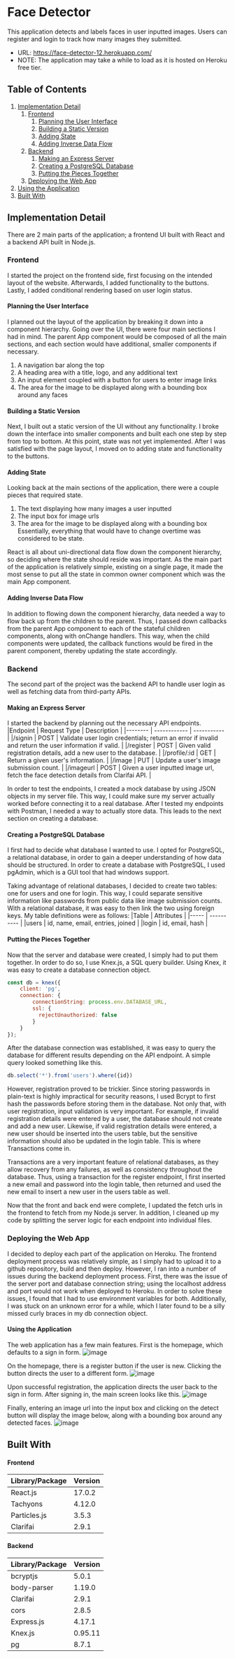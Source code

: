 # Face Detector
This application detects and labels faces in user inputted images. Users can register and login to track how many images they submitted.

- URL: https://face-detector-12.herokuapp.com/
- NOTE: The application may take a while to load as it is hosted on Heroku free tier.

## Table of Contents
1. [Implementation Detail](#implementation)
    1. [Frontend](#frontend)
        1. [Planning the User Interface](#planningui)
        2. [Building a Static Version](#buildingstatic)
        3. [Adding State](#addingstate)
        4. [Adding Inverse Data Flow](#inverseflow)
    2. [Backend](#backend)
        1. [Making an Express Server](#express)
        2. [Creating a PostgreSQL Database](#database)
        3. [Putting the Pieces Together](#puttingtogether)
    3. [Deploying the Web App](#deployingwebapp)
2. [Using the Application](#usingtheapp)
3. [Built With](#builtwith)

## Implementation Detail <a name="implementation"></a>
There are 2 main parts of the application; a frontend UI built with React and a backend API built in Node.js.

### Frontend <a name="frontend"></a>
I started the project on the frontend side, first focusing on the intended layout of the website. Afterwards, I added functionality to the buttons. Lastly, I added conditional rendering based on user login status.

#### Planning the User Interface <a name="planningui"></a>
I planned out the layout of the application by breaking it down into a component hierarchy. Going over the UI, there were four main sections I had in mind. The parent App component would be composed of all the main sections, and each section would have additional, smaller components if necessary.
1) A navigation bar along the top
2) A heading area with a title, logo, and any additional text
3) An input element coupled with a button for users to enter image links
4) The area for the image to be displayed along with a bounding box around any faces

#### Building a Static Version <a name="buildingstatic"></a>
Next, I built out a static version of the UI without any functionality. I broke down the interface into smaller components and built each one step by step from top to bottom. At this point, state was not yet implemented. After I was satisfied with the page layout, I moved on to adding state and functionality to the buttons. 

#### Adding State <a name="addingstate"></a>
Looking back at the main sections of the application, there were a couple pieces that required state.
1) The text displaying how many images a user inputted
2) The input box for image urls
3) The area for the image to be displayed along with a bounding box
Essentially, everything that would have to change overtime was considered to be state.

React is all about uni-directional data flow down the component hierarchy, so deciding where the state should reside was important. As the main part of the application is relatively simple, existing on a single page, it made the most sense to put all the state in common owner component which was the main App component.

#### Adding Inverse Data Flow <a name="inverseflow"></a>
In addition to flowing down the component hierarchy, data needed a way to flow back up from the children to the parent. Thus, I passed down callbacks from the parent App component to each of the stateful children components, along with onChange handlers. This way, when the child components were updated, the callback functions would be fired in the parent component, thereby updating the state accordingly.

### Backend <a name="backend"></a>
The second part of the project was the backend API to handle user login as well as fetching data from third-party APIs.

#### Making an Express Server <a name="express"></a>
I started the backend by planning out the necessary API endpoints.
|Endpoint | Request Type | Description |
|-------- | ------------ | ----------- |
|/signin | POST | Validate user login credentials; return an error if invalid and return the user information if valid. |
|/register | POST | Given valid registration details, add a new user to the database. |
|/profile/:id | GET | Return a given user's information. |
|/image | PUT | Update a user's image submission count. |
|/imageurl | POST | Given a user inputted image url, fetch the face detection details from Clarifai API. |

In order to test the endpoints, I created a mock database by using JSON objects in my server file. This way, I could make sure my server actually worked before connecting it to a real database. After I tested my endpoints with Postman, I needed a way to actually store data. This leads to the next section on creating a database.

#### Creating a PostgreSQL Database <a name="database"></a>
I first had to decide what database I wanted to use. I opted for PostgreSQL, a relational database, in order to gain a deeper understanding of how data should be structured. In order to create a database with PostgreSQL, I used pgAdmin, which is a GUI tool that had windows support.

Taking advantage of relational databases, I decided to create two tables: one for users and one for login. This way, I could separate sensitive information like passwords from public data like image submission counts. With a relational database, it was easy to then link the two using foreign keys. My table definitions were as follows:
|Table | Attributes |
|----- | ---------- |
|users | id, name, email, entries, joined |
|login | id, email, hash |

#### Putting the Pieces Together <a name="puttingtogether"></a>
Now that the server and database were created, I simply had to put them together. In order to do so, I use Knex.js, a SQL query builder. Using Knex, it was easy to create a database connection object.
```javascript
const db = knex({
    client: 'pg',
    connection: {
        connectionString: process.env.DATABASE_URL,
        ssl: {
          rejectUnauthorized: false
        }
    }
});
```
After the database connection was established, it was easy to query the database for different results depending on the API endpoint. A simple query looked something like this.
```javascript
db.select('*').from('users').where({id})
```
However, registration proved to be trickier. Since storing passwords in plain-text is highly impractical for security reasons, I used Bcrypt to first hash the passwords before storing them in the database. Not only that, with user registration, input validation is very important. For example, if invalid registration details were entered by a user, the database should not create and add a new user. Likewise, if valid registration details were entered, a new user should be inserted into the users table, but the sensitive information should also be updated in the login table. This is where Transactions come in. 

Transactions are a very important feature of relational databases, as they allow recovery from any failures, as well as consistency throughout the database. Thus, using a transaction for the register endpoint, I first inserted a new email and password into the login table, then returned and used the new email to insert a new user in the users table as well.

Now that the front and back end were complete, I updated the fetch urls in the frontend to fetch from my Node.js server. In addition, I cleaned up my code by splitting the server logic for each endpoint into individual files. 

### Deploying the Web App <a name="deployingwebapp"></a>
I decided to deploy each part of the application on Heroku. The frontend deployment process was relatively simple, as I simply had to upload it to a github repository, build and then deploy. However, I ran into a number of issues during the backend deployment process. First, there was the issue of the server port and database connection string; using the localhost address and port would not work when deployed to Heroku. In order to solve these issues, I found that I had to use environment variables for both. Additionally, I was stuck on an unknown error for a while, which I later found to be a silly missed curly braces in my db connection object. 

#### Using the Application <a name="usingtheapp"></a>
The web application has a few main features. First is the homepage, which defaults to a sign in form.
![image](images/homepage.PNG)

On the homepage, there is a register button if the user is new. Clicking the button directs the user to a different form.
![image](images/register.PNG)

Upon successful registration, the application directs the user back to the sign in form. After signing in, the main screen looks like this.
![image](images/mainscreen.PNG)

Finally, entering an image url into the input box and clicking on the detect button will display the image below, along with a bounding box around any detected faces.
![image](images/facedetection.PNG)

## Built With <a name="builtwith"></a>
#### Frontend
Library/Package | Version
--------------- | -------
|React.js | 17.0.2 |
|Tachyons | 4.12.0 |
|Particles.js | 3.5.3 |
|Clarifai | 2.9.1 |

#### Backend
Library/Package | Version
--------------- | -------
|bcryptjs | 5.0.1 |
|body-parser | 1.19.0 |
|Clarifai | 2.9.1 |
|cors | 2.8.5 |
|Express.js | 4.17.1 |
|Knex.js | 0.95.11 |
|pg | 8.7.1 |
